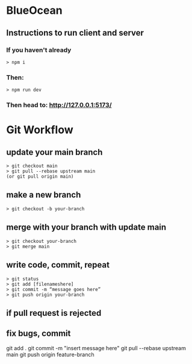 # BlueOcean

## Instructions to run client and server

### If you haven't already 

```
> npm i 

```
### Then:

```
> npm run dev

```
### Then head to: http://127.0.0.1:5173/

# Git Workflow
## update your main branch
```
> git checkout main
> git pull --rebase upstream main
(or git pull origin main)
```
## make a new branch
```
> git checkout -b your-branch
```
## merge with your branch with update main
```
> git checkout your-branch
> git merge main
```
## write code, commit, repeat
```
> git status
> git add [filenameshere]
> git commit -m “message goes here”
> git push origin your-branch 
```

## if pull request is rejected
## fix bugs, commit
git add .
git commit -m "insert message here"
git pull --rebase upstream main
git push origin feature-branch




